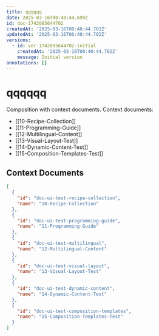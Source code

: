 ```yaml
---
title: qqqqqq
date: 2025-03-16T00:40:44.699Z
id: doc-1742085644702
createdAt: '2025-03-16T00:40:44.702Z'
updatedAt: '2025-03-16T00:40:44.702Z'
versions:
  - id: ver-1742085644702-initial
    createdAt: '2025-03-16T00:40:44.702Z'
    message: Initial version
annotations: []
---
```


# qqqqqq

Composition with context documents.
Context documents:
- [[10-Recipe-Collection]]
- [[11-Programming-Guide]]
- [[12-Multilingual-Content]]
- [[13-Visual-Layout-Test]]
- [[14-Dynamic-Content-Test]]
- [[15-Composition-Templates-Test]]



## Context Documents

```json
[
  {
    "id": "doc-ui-test-recipe-collection",
    "name": "10-Recipe-Collection"
  },
  {
    "id": "doc-ui-test-programming-guide",
    "name": "11-Programming-Guide"
  },
  {
    "id": "doc-ui-test-multilingual",
    "name": "12-Multilingual-Content"
  },
  {
    "id": "doc-ui-test-visual-layout",
    "name": "13-Visual-Layout-Test"
  },
  {
    "id": "doc-ui-test-dynamic-content",
    "name": "14-Dynamic-Content-Test"
  },
  {
    "id": "doc-ui-test-composition-templates",
    "name": "15-Composition-Templates-Test"
  }
]
```
